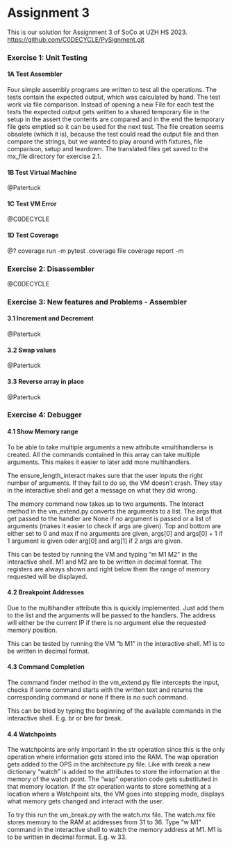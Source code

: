 # Assignment 3

This is our solution for Assignment 3 of SoCo at UZH HS 2023.  
https://github.com/C0DECYCLE/PySignment.git

### Exercise 1: Unit Testing
#### 1A Test Assembler
Four simple assembly programs are written to test all the operations. The tests contain the expected output, which was calculated by hand. The test work via file comparison.
Instead of opening a new File for each test the tests the expected output gets written to a shared temporary file in the setup in the assert the contents are compared and in the end the temporary file gets emptied so it can be used for the next test. 
The file creation seems obsolete (which it is), because the test could read the output file and then compare the strings, but we wanted to play around with fixtures, file comparison, setup and teardown.
The translated files get saved to the mx_file directory for exercise 2.1.

#### 1B Test Virtual Machine
@Patertuck

#### 1C Test VM Error
@C0DECYCLE

#### 1D Test Coverage
@?
coverage run -m pytest
.coverage file
coverage report -m

### Exercise 2: Disassembler
@C0DECYCLE

### Exercise 3: New features and Problems - Assembler
#### 3.1 Increment and Decrement
@Patertuck

#### 3.2 Swap values
@Patertuck

#### 3.3 Reverse array in place
@Patertuck

### Exercise 4: Debugger
#### 4.1 Show Memory range
To be able to take multiple arguments a new attribute «multihandlers» is created. 
All the commands contained in this array can take multiple arguments. This makes it easier to later add more multihandlers.

The ensure_length_interact makes sure that the user inputs the right number of arguments. If they fail to do so, the VM doesn’t crash. 
They stay in the interactive shell and get a message on what they did wrong.

The memory command now takes up to two arguments. The Interact method in the vm_extend.py converts the arguments to a list. 
The args that get passed to the handler are None if no argument is passed or a list of arguments (makes it easier to check if args are given). 
Top and bottom are either set to 0 and max if no arguments are given, args[0] and args[0] + 1 if 1 argument is given oder arg[0] and arg[1] if  2 args are given.

This can be tested by running the VM and typing “m M1 M2” in the interactive shell. M1 and M2 are to be written in decimal format. 
The registers are always shown and right below them the range of memory requested will be displayed.

#### 4.2 Breakpoint Addresses
Due to the multihandler attribute this is quickly implemented. 
Just add them to the list and the arguments will be passed to the handlers. 
The address will either be the current IP if there is no argument else the requested memory position. 

This can be tested by running the VM “b M1” in the interactive shell. M1 is to be written in decimal format. 

#### 4.3 Command Completion
The command finder method in the vm_extend.py file intercepts the input, checks if some command starts with the written text and returns the corresponding command or none if there is no such command.

This can be tried by typing the beginning of the available commands in the interactive shell. E.g. br or bre for break.

#### 4.4 Watchpoints
The watchpoints are only important in the str operation since this is the only operation where information gets stored into the RAM. 
The wap operation gets added to the OPS in the architecture.py file. Like with break a new dictionary “watch” is added to the attributes to store the information at the memory of the watch point. 
The “wap” operation code gets substituted in that memory location. If the str operation wants to store something at a location where a Watchpoint sits, the VM goes into stepping mode, displays what memory gets changed and interact with the user. 

To try this run the vm_break.py with the watch.mx file. The watch.mx file stores memory to the RAM at addresses from 31 to 36.
Type “w M1” command in the interactive shell to watch the memory address at M1. M1 is to be written in decimal format. E.g. w 33. 



